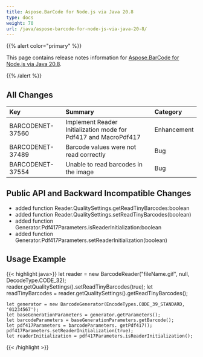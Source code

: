 ```yaml
---
title: Aspose.BarCode for Node.js via Java 20.8
type: docs
weight: 70
url: /java/aspose-barcode-for-node-js-via-java-20-8/
---
```


{{% alert color="primary" %}} 

This page contains release notes information for [Aspose.BarCode for Node.js via Java 20.8](https://downloads.aspose.com/barcode/nodejs/new-releases/aspose.barcode-for-node.js-via-java-20.8/).

{{% /alert %}} 
## **All Changes**

|**Key**|**Summary**|**Category**|
| :- | :- | :- |
|BARCODENET-37560|Implement Reader Initialization mode for Pdf417 and MacroPdf417|Enhancement|
|BARCODENET-37489|Barcode values were not read correctly|Bug|
|BARCODENET-37554|Unable to read barcodes in the image|Bug|

## **Public API and Backward Incompatible Changes**
- added function Reader.QualitySettings.getReadTinyBarcodes:boolean
- added function Reader.QualitySettings.setReadTinyBarcodes(boolean)
- added function Generator.Pdf417Parameters.isReaderInitialization:boolean
- added function Generator.Pdf417Parameters.setReaderInitialization(boolean)

## **Usage Example**
{{< highlight java>}}
    let reader = new BarcodeReader("fileName.gif", null, DecodeType.CODE_32);
    reader.getQualitySettings().setReadTinyBarcodes(true);
    let readTinyBarcodes = reader.getQualitySettings().getReadTinyBarcodes();

    let generator = new BarcodeGenerator(EncodeTypes.CODE_39_STANDARD, '01234567');
    let baseGenerationParameters = generator.getParameters();
    let barcodeParameters = baseGenerationParameters.getBarcode();
    let pdf417Parameters = barcodeParameters. getPdf417();
    pdf417Parameters.setReaderInitialization(true);
    let readerInitialization = pdf417Parameters.isReaderInitialization();
{{< /highlight >}}